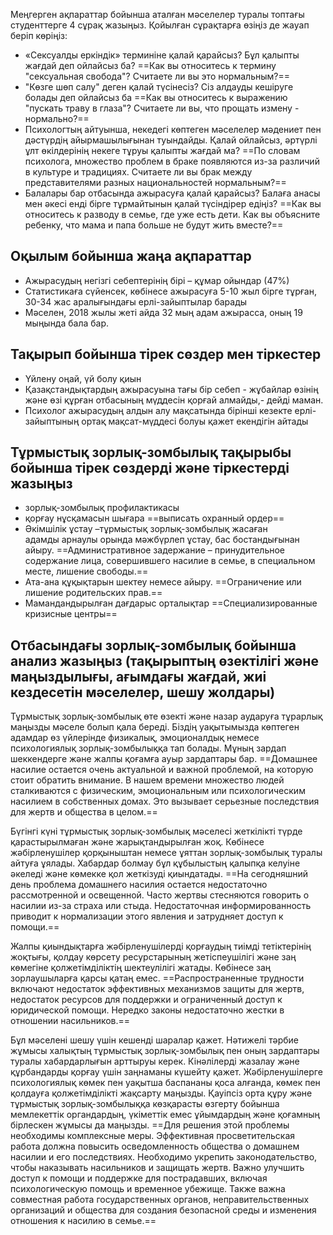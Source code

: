 Меңгерген ақпараттар бойынша аталған мәселелер туралы топтағы студенттерге 4 сұрақ жазыңыз. Қойылған сұрақтарға өзіңіз де жауап беріп көріңіз:

- «Сексуалды еркіндік» терминіне қалай қарайсыз? Бұл қалыпты жағдай деп ойлайсыз ба?
==Как вы относитесь к термину "сексуальная свобода"? Считаете ли вы это нормальным?==
- "Көзге шөп салу" деген қалай түсінесіз? Сіз алдауды кешіруге болады деп ойлайсыз ба
==Как вы относитесь к выражению "пускать траву в глаза"? Считаете ли вы, что прощать измену - нормально?== 
- Психологтың айтуынша, некедегі көптеген мәселелер мәдениет пен дәстүрдің айырмашылығынан туындайды. Қалай ойлайсыз, әртүрлі ұлт өкілдерінің некеге тұруы қалыпты жағдай ма?
==По словам психолога, множество проблем в браке появляются из-за различий в культуре и традициях. Считаете ли вы брак между представителями разных национальностей нормальным?==
- Балалары бар отбасында ажырасуға қалай қарайсыз? Балаға анасы мен әкесі енді бірге тұрмайтынын қалай түсіндірер едіңіз?
==Как вы относитесь к разводу в семье, где уже есть дети. Как вы объясните ребенку, что мама и папа больше не будут жить вместе?==

## Оқылым бойынша жаңа ақпараттар

- Ажырасудың негізгі себептерінің бірі – құмар ойындар (47%)
- Статистикаға сүйенсек, көбінесе ажырасуға 5-10 жыл бірге тұрған, 30-34 жас аралығындағы ерлі-зайыптылар барады
- Мәселен, 2018 жылы жеті айда 32 мың адам ажырасса, оның 19 мыңында бала бар.

## Тақырып бойынша тірек сөздер мен тіркестер
- Үйлену оңай, үй болу қиын
- Қазақстандықтардың ажырасуына тағы бір себеп - жұбайлар өзінің және өзі құрған отбасының мүддесін қорғай алмайды,- дейді маман.
- Психолог ажырасудың алдын алу мақсатында бірінші кезекте ерлі-зайыптының ортақ мақсат-мүддесі болуы  қажет екендігін  айтады

## Тұрмыстық зорлық-зомбылық тақырыбы бойынша тірек сөздерді және тіркестерді жазыңыз
- зорлық-зомбылық профилактикасы
- қорғау нұсқамасын шығара
  ==выписать охранный ордер==
- Әкімшілік ұстау –тұрмыстық зорлық-зомбылық жасаған адамды арнаулы орында мәжбүрлеп ұстау, бас бостандығынан айыру.
  ==Административное задержание – принудительное содержание лица, совершившего насилие в семье, в специальном месте, лишение свободы.==
- Ата-ана құқықтарын шектеу немесе айыру.
  ==Ограничение или лишение родительских прав.==
- Мамандандырылған дағдарыс орталықтар
  ==Специализированные кризисные центры==


## Отбасындағы зорлық-зомбылық бойынша анализ жазыңыз (тақырыптың өзектілігі және маңыздылығы, ағымдағы жағдай, жиі кездесетін мәселелер, шешу жолдары)
Тұрмыстық зорлық-зомбылық өте өзекті және назар аударуға тұрарлық маңызды мәселе болып қала береді. Біздің уақытымызда көптеген адамдар өз үйлерінде физикалық, эмоционалдық немесе психологиялық зорлық-зомбылыққа тап болады. Мұның зардап шеккендерге және жалпы қоғамға ауыр зардаптары бар.
==Домашнее насилие остается очень актуальной и важной проблемой, на которую стоит обратить внимание. В нашем времени множество людей сталкиваются с физическим, эмоциональным или психологическим насилием в собственных домах. Это вызывает серьезные последствия для жертв и общества в целом.==

Бүгінгі күні тұрмыстық зорлық-зомбылық мәселесі жеткілікті түрде қарастырылмаған және жарықтандырылған жоқ. Көбінесе жәбірленушілер қорқыныштан немесе ұяттан зорлық-зомбылық туралы айтуға ұялады. Хабардар болмау бұл құбылыстың қалыпқа келуіне әкеледі және көмекке қол жеткізуді қиындатады.
==На сегодняшний день проблема домашнего насилия остается недостаточно рассмотренной и освещенной. Часто жертвы стесняются говорить о насилии из-за страха или стыда. Недостаточная информированность приводит к нормализации этого явления и затрудняет доступ к помощи.==

Жалпы қиындықтарға жәбірленушілерді қорғаудың тиімді тетіктерінің жоқтығы, қолдау көрсету ресурстарының жетіспеушілігі және заң көмегіне қолжетімділіктің шектеулілігі жатады. Көбінесе заң зорлаушыларға қарсы қатаң емес.
==Распространенные трудности включают недостаток эффективных механизмов защиты для жертв, недостаток ресурсов для поддержки и ограниченный доступ к юридической помощи. Нередко законы недостаточно жестки в отношении насильников.==

Бұл мәселені шешу үшін кешенді шаралар қажет. Нәтижелі тәрбие жұмысы халықтың тұрмыстық зорлық-зомбылық пен оның зардаптары туралы хабардарлығын арттыруы керек. Кінәлілерді жазалау және құрбандарды қорғау үшін заңнаманы күшейту қажет. Жәбірленушілерге психологиялық көмек пен уақытша баспананы қоса алғанда, көмек пен қолдауға қолжетімділікті жақсарту маңызды. Қауіпсіз орта құру және тұрмыстық зорлық-зомбылыққа көзқарасты өзгерту бойынша мемлекеттік органдардың, үкіметтік емес ұйымдардың және қоғамның бірлескен жұмысы да маңызды.
==Для решения этой проблемы необходимы комплексные меры. Эффективная просветительская работа должна повысить осведомленность общества о домашнем насилии и его последствиях. Необходимо укрепить законодательство, чтобы наказывать насильников и защищать жертв. Важно улучшить доступ к помощи и поддержке для пострадавших, включая психологическую помощь и временное убежище. Также важна совместная работа государственных органов, неправительственных организаций и общества для создания безопасной среды и изменения отношения к насилию в семье.==